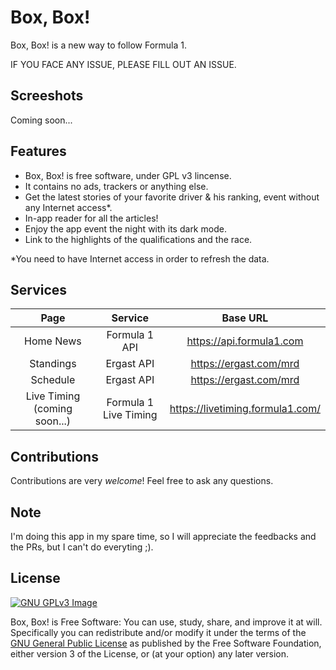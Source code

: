 # Box, Box!

Box, Box! is a new way to follow Formula 1.

IF YOU FACE ANY ISSUE, PLEASE FILL OUT AN ISSUE.

## Screeshots
Coming soon...

## Features

- Box, Box! is free software, under GPL v3 lincense.
- It contains no ads, trackers or anything else.
- Get the latest stories of your favorite driver & his ranking, event without any Internet access*.
- In-app reader for all the articles!
- Enjoy the app event the night with its dark mode.
- Link to the highlights of the qualifications and the race.

*You need to have Internet access in order to refresh the data.

## Services
| Page  | Service          | Base URL |
| :---------------: |:---------------:| :---------------:|
| Home News  | Formula 1 API |  https://api.formula1.com |
| Standings  | Ergast API |  https://ergast.com/mrd |
| Schedule  |  Ergast API |  https://ergast.com/mrd |
| Live Timing (coming soon...)  |  Formula 1 Live Timing |  https://livetiming.formula1.com/ |

## Contributions
Contributions are very *welcome*! Feel free to ask any questions.

## Note
I'm doing this app in my spare time, so I will appreciate the feedbacks and the PRs, but I can't do everyting ;).

## License
[![GNU GPLv3 Image](https://www.gnu.org/graphics/gplv3-127x51.png)](https://www.gnu.org/licenses/gpl-3.0.en.html)  

Box, Box! is Free Software: You can use, study, share, and improve it at
will. Specifically you can redistribute and/or modify it under the terms of the
[GNU General Public License](https://www.gnu.org/licenses/gpl.html) as
published by the Free Software Foundation, either version 3 of the License, or
(at your option) any later version.
